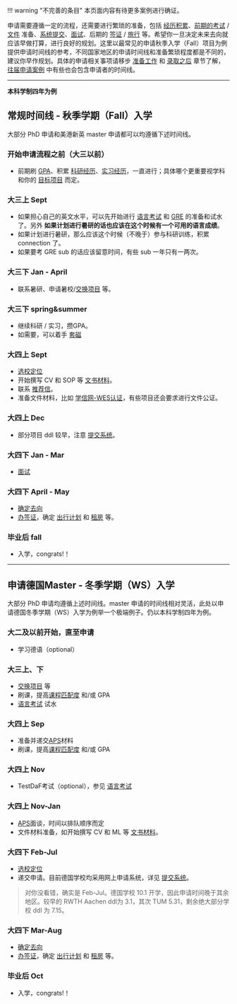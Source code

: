 !!! warning "不完善的条目"
    本页面内容有待更多案例进行确证。

申请需要遵循一定的流程，还需要进行繁琐的准备，包括 [经历积累](../../prepare/experience/)、[前期的考试](../../prepare/exam) / [文件](../../prepare/material) 准备、[系统提交](../../prepare/onlinesystem/)、[面试](../../prepare/interview)、后期的 [签证](../../afterad/visa/) / [旅行](../../afterad/travel/) 等。希望你一旦决定未来去向就应该早做打算，进行良好的规划。这里以最常见的申请秋季入学（Fall）项目为例提供申请时间线的参考，不同国家地区的申请时间线和准备繁琐程度都是不同的，建议你早作规划。具体的申请相关事项请移步 [准备工作](../../prepare/) 和 [录取之后](../../afterad) 章节了解，[往届申请案例](../../cases) 中有些也会包含申请者的时间线。

------

**本科学制四年为例**

## 常规时间线 - 秋季学期（Fall）入学

大部分 PhD 申请和美港新英 master 申请都可以均遵循下述时间线。

### 开始申请流程之前（大三以前）
- 前期刷 [GPA](../../prepare/exam/#gpa)、积累 [科研经历](../../prepare/experience/research)、[实习经历](../../prepare/experience/intern)，一直进行；具体哪个更重要视学科和你的 [目标项目](../master_phd/) 而定。

### 大三上 Sept
- 如果担心自己的英文水平，可以先开始进行 [语言考试](../../prepare/exam/#21) 和 [GRE](../../prepare/exam/#22-gregmat) 的准备和试水了。另外 **如果计划进行暑研的话也应该在这个时候有一个可用的语言成绩**。
- 如果计划进行暑研，那么应该这个时候（不晚于）参与科研训练，积累 connection 了。
- 如果要考 GRE sub 的话应该留意时间，有些 sub 一年只有一两次。

### 大三下 Jan - April
- 联系暑研、申请暑校/[交换项目](../../prepare/experience/exchange/) 等。

### 大三下 spring&summer
- 继续科研 / 实习，攒GPA。
- 如需要，可以着手 [套磁](../../prepare/selection/touch/)

### 大四上 Sept
- [选校定位](../../prepare/selection/)
- 开始撰写 CV 和 SOP 等 [文书材料](../../prepare/material/)。
- 联系 [推荐信](../../prepare/rl/)。
- 准备文件材料，比如 [学信网-WES认证](../../prepare/ehlp/chsi)，有些项目还会要求进行文件公证。

###  大四上 Dec
- 部分项目 ddl 较早，注意 [提交系统](../../prepare/onlinesystem/)。

### 大四下 Jan - Mar
- [面试](../../prepare/interview/)

### 大四下 April - May
- [确定去向](../../afterad/compare/)
- [办签证](../../afterad/visa/)，确定 [出行计划](../../afterad/travel/) 和 [租房](../../afterad/rent/) 等。

### 毕业后 fall
- 入学，congrats!！

----------

## 申请德国Master - 冬季学期（WS）入学

大部分 PhD 申请均遵循上述时间线。master 申请的时间线相对灵活，此处以申请德国冬季学期（WS）入学为例举一个极端例子。仍以本科学制四年为例。

### 大二及以前开始，直至申请
- 学习德语（optional）

### 大三上、下
- [交换项目](../../prepare/experience/exchange/) 等
- 刷课，提高[课程匹配度](../../prepare/exam/#3) 和/或 GPA
- [语言考试](../../prepare/exam/#21) 试水

### 大四上 Sep
- 准备并递交[APS](../../prepare/help/)材料
- 刷课，提高[课程匹配度](../../prepare/exam/#3) 和/或 GPA

### 大四上 Nov
- TestDaF考试（optional），参见 [语言考试](../../prepare/exam/#23)

### 大四上 Nov-Jan
- [APS](../../prepare/help/)面谈，时间以排队顺序而定
- 文件材料准备，如开始撰写 CV 和 ML 等 [文书材料](../../prepare/material/)。

### 大四下 Feb-Jul
- [选校定位](../../prepare/selection/)
- 递交申请。目前德国学校均采用网上申请系统，详见 [提交系统](../../prepare/onlinesystem/)。

> 对你没看错，确实是 Feb-Jul。德国学校 10.1 开学，因此申请时间晚于其余地区。较早的 RWTH Aachen ddl为 3.1，其次 TUM 5.31，剩余绝大部分学校 ddl 为 7.15。

### 大四下 Mar-Aug
- [确定去向](../../afterad/compare/)
- [办签证](../../afterad/visa/)，确定 [出行计划](../../afterad/travel/) 和 [租房](../../afterad/rent/) 等。

### 毕业后 Oct
- 入学，congrats!！
